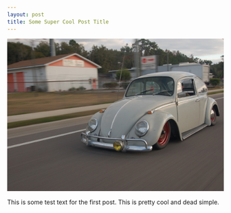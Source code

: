 ```yaml
---
layout: post
title: Some Super Cool Post Title
---
```



<img class="postImgLrg" src="images/content/sampleBlogImg.jpg" width="590px" />

This is some test text for the first post.  This is pretty cool and dead simple.